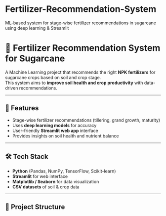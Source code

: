 # Fertilizer-Recommendation-System
ML-based system for stage-wise fertilizer recommendations in sugarcane using deep learning &amp; Streamlit
# 🌱 Fertilizer Recommendation System for Sugarcane  

A Machine Learning project that recommends the right **NPK fertilizers** for sugarcane crops based on soil and crop stage.  
This system aims to **improve soil health and crop productivity** with data-driven recommendations.  

---

## 🚀 Features
- Stage-wise fertilizer recommendations (tillering, grand growth, maturity)  
- Uses **deep learning models** for accuracy  
- User-friendly **Streamlit web app** interface  
- Provides insights on soil health and nutrient balance  

---

## 🛠 Tech Stack
- **Python** (Pandas, NumPy, TensorFlow, Scikit-learn)  
- **Streamlit** for web interface  
- **Matplotlib / Seaborn** for data visualization  
- **CSV datasets** of soil & crop data  

---

## 📂 Project Structure

